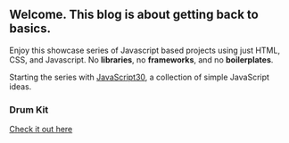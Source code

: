 ## Welcome. This blog is about getting back to basics.

Enjoy this showcase series of Javascript based projects using just HTML, CSS, and Javascript. No **libraries**, no **frameworks**, and no **boilerplates**.

Starting the series with [JavaScript30](https://javascript30.com/), a collection of simple JavaScript ideas.

### Drum Kit

[Check it out here](./drum-kit/index.html)
